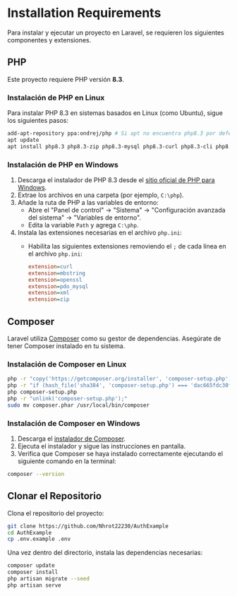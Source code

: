 # Installation Requirements

Para instalar y ejecutar un proyecto en Laravel, se requieren los siguientes componentes y extensiones.

## PHP

Este proyecto requiere PHP versión **8.3**.

### Instalación de PHP en Linux

Para instalar PHP 8.3 en sistemas basados en Linux (como Ubuntu), sigue los siguientes pasos:

```bash
add-apt-repository ppa:ondrej/php # Si apt no encuentra php8.3 por defecto
apt update
apt install php8.3 php8.3-zip php8.3-mysql php8.3-curl php8.3-cli php8.3-xml php8.3-mbstring
```

### Instalación de PHP en Windows

1. Descarga el instalador de PHP 8.3 desde el [sitio oficial de PHP para Windows](https://windows.php.net/download).
2. Extrae los archivos en una carpeta (por ejemplo, `C:\php`).
3. Añade la ruta de PHP a las variables de entorno:
   - Abre el "Panel de control" -> "Sistema" -> "Configuración avanzada del sistema" -> "Variables de entorno".
   - Edita la variable `Path` y agrega `C:\php`.
4. Instala las extensiones necesarias en el archivo `php.ini`:
   - Habilita las siguientes extensiones removiendo el `;` de cada línea en el archivo `php.ini`:

     ```ini
     extension=curl
     extension=mbstring
     extension=openssl
     extension=pdo_mysql
     extension=xml
     extension=zip
     ```

## Composer

Laravel utiliza [Composer](https://getcomposer.org/) como su gestor de dependencias. Asegúrate de tener Composer instalado en tu sistema.

### Instalación de Composer en Linux

```bash
php -r "copy('https://getcomposer.org/installer', 'composer-setup.php');"
php -r "if (hash_file('sha384', 'composer-setup.php') === 'dac665fdc30fdd8ec78b38b9800061b4150413ff2e3b6f88543c636f7cd84f6db9189d43a81e5503cda447da73c7e5b6') { echo 'Installer verified'; } else { echo 'Installer corrupt'; unlink('composer-setup.php'); } echo PHP_EOL;"
php composer-setup.php
php -r "unlink('composer-setup.php');"
sudo mv composer.phar /usr/local/bin/composer
```

### Instalación de Composer en Windows

1. Descarga el [instalador de Composer](https://getcomposer.org/Composer-Setup.exe).
2. Ejecuta el instalador y sigue las instrucciones en pantalla.
3. Verifica que Composer se haya instalado correctamente ejecutando el siguiente comando en la terminal:

```bash
composer --version
```

## Clonar el Repositorio

Clona el repositorio del proyecto:

```bash
git clone https://github.com/Nhrot22230/AuthExample
cd AuthExample
cp .env.example .env
```

Una vez dentro del directorio, instala las dependencias necesarias:

```bash
composer update
composer install
php artisan migrate --seed
php artisan serve

```
